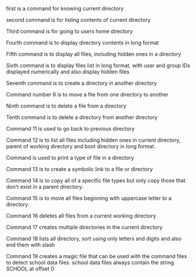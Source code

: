 first is a command for knowing current directory

second command is for listing contents of current directory

Third command is for going to users home directory

Fourth command is to display directory contents in long format

Fifth command is to display all files, including hidden ones in a directory

Sixth command is to display files list in long format, with user and group IDs displayed numerically and also display hidden files

Seventh command is to create a directory in another directory

Command number 8 is to move a file from one directory to another

Ninth command is to delete a file from a directory

Tenth command is to delete a directory from another directory

Command 11 is used to go back to previous directory

Command 12 is to list all files including hidden ones in current
directory, parent of working directory and boot directory in long format. 

Command is used to print a type of file in a directory

Command 13 is to create a symbolic link to a file or directory

Command 14 is to copy all of a specific file types but only copy those that don't exist in a parent directory.

Command 15 is to move all files beginning with uppercase letter to a directory

Command 16 deletes all files from a current working directory

Command 17 creates multiple directories in the current directory

Command 18 lists all directory, sort using only letters and digits and also end them with slash

Command 19 creates a magic file that can be used with the command files to detect school data files. school data files always contain the string SCHOOL at offset 0
